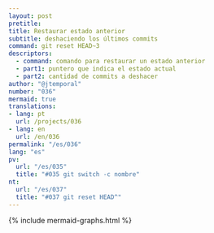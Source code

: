```yaml
---
layout: post
pretitle:
title: Restaurar estado anterior
subtitle: deshaciendo los últimos commits
command: git reset HEAD~3
descriptors:
  - command: comando para restaurar un estado anterior
  - part1: puntero que indica el estado actual
  - part2: cantidad de commits a deshacer
author: "@jtemporal"
number: "036"
mermaid: true
translations:
- lang: pt
  url: /projects/036
- lang: en
  url: /en/036
permalink: "/es/036"
lang: "es"
pv:
  url: "/es/035"
  title: "#035 git switch -c nombre"
nt:
  url: "/es/037"
  title: "#037 git reset HEAD^"
---
```


{% include mermaid-graphs.html %}

